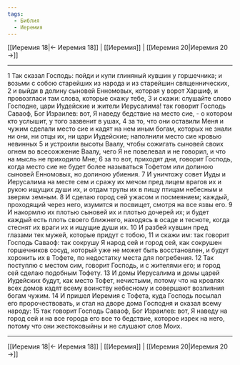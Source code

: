 ```yaml
---
tags:
  - Библия
  - Иеремия
---
```

[[Иеремия 18|← Иеремия 18]] | [[Иеремия]] | [[Иеремия 20|Иеремия 20 →]]

---
1 Так сказал Господь: пойди и купи глиняный кувшин у горшечника; и возьми с собою старейших из народа и из старейшин священнических,
2 и выйди в долину сыновей Енномовых, которая у ворот Харшиф, и провозгласи там слова, которые скажу тебе,
3 и скажи: слушайте слово Господне, цари Иудейские и жители Иерусалима! так говорит Господь Саваоф, Бог Израилев: вот, Я наведу бедствие на место сие, - о котором кто услышит, у того зазвенит в ушах,
4 за то, что они оставили Меня и чужим сделали место сие и кадят на нем иным богам, которых не знали ни они, ни отцы их, ни цари Иудейские; наполнили место сие кровью невинных
5 и устроили высоты Ваалу, чтобы сожигать сыновей своих огнем во всесожжение Ваалу, чего Я не повелевал и не говорил, и что на мысль не приходило Мне;
6 за то вот, приходят дни, говорит Господь, когда место сие не будет более называться Тофетом или долиною сыновей Енномовых, но долиною убиения.
7 И уничтожу совет Иуды и Иерусалима на месте сем и сражу их мечом пред лицем врагов их и рукою ищущих души их, и отдам трупы их в пищу птицам небесным и зверям земным.
8 И сделаю город сей ужасом и посмеянием; каждый, проходящий через него, изумится и посвищет, смотря на все язвы его.
9 И накормлю их плотью сыновей их и плотью дочерей их; и будет каждый есть плоть своего ближнего, находясь в осаде и тесноте, когда стеснят их враги их и ищущие души их.
10 И разбей кувшин пред глазами тех мужей, которые придут с тобою,
11 и скажи им: так говорит Господь Саваоф: так сокрушу Я народ сей и город сей, как сокрушен горшечников сосуд, который уже не может быть восстановлен, и будут хоронить их в Тофете, по недостатку места для погребения.
12 Так поступлю с местом сим, говорит Господь, и с жителями его; и город сей сделаю подобным Тофету.
13 И домы Иерусалима и домы царей Иудейских будут, как место Тофет, нечистыми, потому что на кровлях всех домов кадят всему воинству небесному и совершают возлияния богам чужим.
14 И пришел Иеремия с Тофета, куда Господь посылал его пророчествовать, и стал на дворе дома Господня и сказал всему народу:
15 так говорит Господь Саваоф, Бог Израилев: вот, Я наведу на город сей и на все города его все то бедствие, которое изрек на него, потому что они жестоковыйны и не слушают слов Моих.

---
[[Иеремия 18|← Иеремия 18]] | [[Иеремия]] | [[Иеремия 20|Иеремия 20 →]]